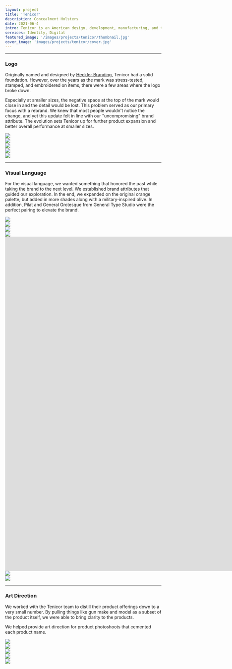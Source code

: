 ```yaml
---
layout: project
title: 'Tenicor'
description: Concealment Holsters
date: 2021-06-4
intro: Tenicor is an American design, development, manufacturing, and training company. Since 2008, they've been honing their craft and developing products that work. We worked with the Tenicor team to refresh their original brand identity, as well as design a visual language to support a new digital presence.
services: Identity, Digital
featured_image: '/images/projects/tenicor/thumbnail.jpg'
cover_image: 'images/projects/tenicor/cover.jpg'
---
```


<hr class="span-12" />

<div class="span-12 md-span-6">
    <h3 class="displayLarge">Logo</h3>
</div>

<div class="span-12 md-span-6 md-start-7">
    <p>Originally named and designed by <a target="_blank" href="https://www.hecklerbranding.com/">Heckler Branding</a>, Tenicor had a solid foundation. However, over the years as the mark was stress-tested, stamped, and embroidered on items, there were a few areas where the logo broke down.</p>
    <p>Especially at smaller sizes, the negative space at the top of the mark would close in and the detail would be lost. This problem served as our primary focus with a rebrand. We knew that most people wouldn't notice the change, and yet this update felt in line with our "uncompromising" brand attribute. The evolution sets Tenicor up for further product expansion and better overall performance at smaller sizes.</p>
</div>

<div class="span-12 pt1 lg-pt2">
    <img src="{{ '/images/projects/tenicor/logo-detail.jpg' | relative_url }}" />
</div>

<div class="span-6 pt1 lg-pt2">
    <img src="{{ '/images/projects/tenicor/logo-before.jpg' | relative_url }}" />
</div>
<div class="span-6 start-7 pt1 lg-pt2">
    <img src="{{ '/images/projects/tenicor/logo-after.jpg' | relative_url }}" />
</div>

<div class="span-12 pt1 lg-pt2">
    <img src="{{ '/images/projects/tenicor/logo.jpg' | relative_url }}" />
</div>

<div class="span-12 pt1 lg-pt2 mb10">
    <img src="{{ '/images/projects/tenicor/shirt.jpg' | relative_url }}" />
</div>


<hr class="span-12" />

<div class="span-12 md-span-6">
    <h3 class="displayLarge">Visual Language</h3>
</div>

<div class="span-12 md-span-6 md-start-7">
    <p>For the visual language, we wanted something that honored the past while taking the brand to the next level. We established brand attributes that guided our exploration. In the end, we expanded on the original orange palette, but added in more shades along with a military-inspired olive. In addition, Pilat and General Grotesque from General Type Studio were the perfect pairing to elevate the brand.</p>
</div>

<div class="span-6 pt1 lg-pt2">
    <img src="{{ '/images/projects/tenicor/attributes.jpg' | relative_url }}" />
</div>
<div class="span-6 start-7 pt1 lg-pt2">
    <img src="{{ '/images/projects/tenicor/combat.jpg' | relative_url }}" />
</div>

<div class="span-6 pt1 lg-pt2">
    <img src="{{ '/images/projects/tenicor/color.jpg' | relative_url }}" />
</div>
<div class="span-6 start-7 pt1 lg-pt2">
    <img src="{{ '/images/projects/tenicor/typography.jpg' | relative_url }}" />
</div>

<div class="span-12 pt1 lg-pt2">
    <iframe src="https://player.vimeo.com/video/720399276?autoplay=1&loop=1&title=0&byline=0&portrait=0&background=1&quality=2K" width="1920px" height="1080px" frameborder="0" allow="autoplay; fullscreen; picture-in-picture" allowfullscreen title="Tenicor Guidelines"></iframe>
</div>

<div class="span-6 pt1 lg-pt2">
    <img src="{{ '/images/projects/tenicor/social-2.jpg' | relative_url }}" />
</div>
<div class="span-6 start-7 pt1 lg-pt2 mb10">
    <img src="{{ '/images/projects/tenicor/photography.jpg' | relative_url }}" />
</div>

<hr class="span-12" />

<div class="span-12 md-span-6">
    <h3 class="displayLarge">Art Direction</h3>
</div>

<div class="span-12 md-span-6 md-start-7">
    <p>We worked with the Tenicor team to distill their product offerings down to a very small number. By pulling things like gun make and model as a subset of the product itself, we were able to bring clarity to the products.</p>
    <p>We helped provide art direction for product photoshoots that cemented each product name.</p>
</div>

<div class="span-12 pt1 lg-pt2">
    <img src="{{ '/images/projects/tenicor/art-direction-1.jpg' | relative_url }}" />
</div>

<div class="span-12 sm-span-6 pt1 lg-pt2">
    <img src="{{ '/images/projects/tenicor/art-direction-2.jpg' | relative_url }}" />
</div>
<div class="span-12 sm-span-6 sm-start-7 pt1 lg-pt2">
    <img src="{{ '/images/projects/tenicor/art-direction-3.jpg' | relative_url }}" />
</div>

<div class="span-12 pt1 lg-pt2">
    <img src="{{ '/images/projects/tenicor/ooh-1.jpg' | relative_url }}" />
</div>

<div class="span-12 pt1 lg-pt2">
    <img src="{{ '/images/projects/tenicor/website.jpg' | relative_url }}" />
</div>

